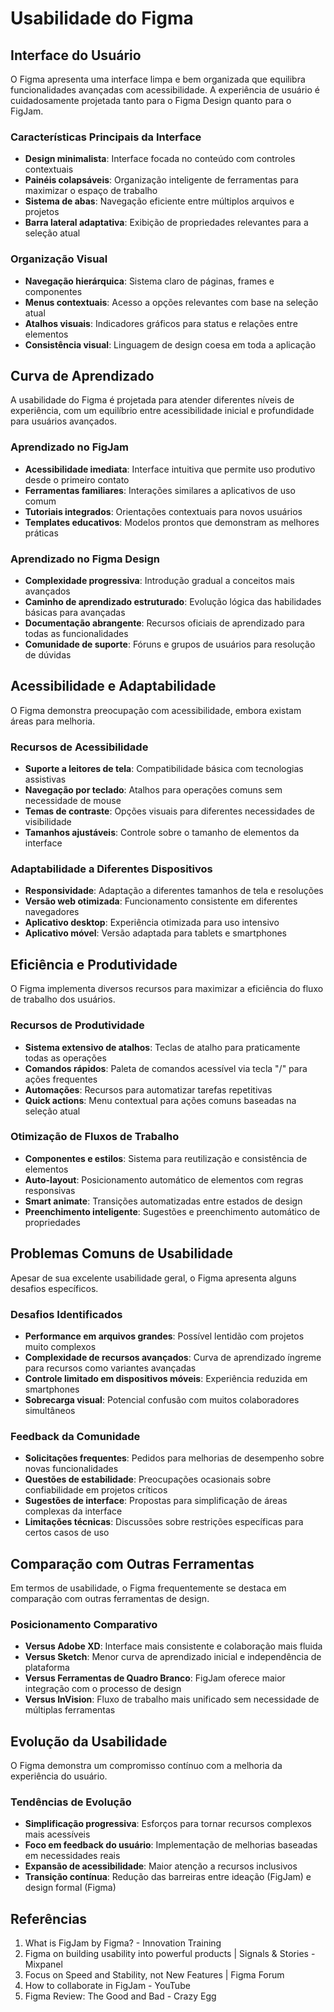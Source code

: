 # Usabilidade do Figma

## Interface do Usuário

O Figma apresenta uma interface limpa e bem organizada que equilibra funcionalidades avançadas com acessibilidade. A experiência de usuário é cuidadosamente projetada tanto para o Figma Design quanto para o FigJam.

### Características Principais da Interface

- **Design minimalista**: Interface focada no conteúdo com controles contextuais
- **Painéis colapsáveis**: Organização inteligente de ferramentas para maximizar o espaço de trabalho
- **Sistema de abas**: Navegação eficiente entre múltiplos arquivos e projetos
- **Barra lateral adaptativa**: Exibição de propriedades relevantes para a seleção atual

### Organização Visual

- **Navegação hierárquica**: Sistema claro de páginas, frames e componentes
- **Menus contextuais**: Acesso a opções relevantes com base na seleção atual
- **Atalhos visuais**: Indicadores gráficos para status e relações entre elementos
- **Consistência visual**: Linguagem de design coesa em toda a aplicação

## Curva de Aprendizado

A usabilidade do Figma é projetada para atender diferentes níveis de experiência, com um equilíbrio entre acessibilidade inicial e profundidade para usuários avançados.

### Aprendizado no FigJam

- **Acessibilidade imediata**: Interface intuitiva que permite uso produtivo desde o primeiro contato
- **Ferramentas familiares**: Interações similares a aplicativos de uso comum
- **Tutoriais integrados**: Orientações contextuais para novos usuários
- **Templates educativos**: Modelos prontos que demonstram as melhores práticas

### Aprendizado no Figma Design

- **Complexidade progressiva**: Introdução gradual a conceitos mais avançados
- **Caminho de aprendizado estruturado**: Evolução lógica das habilidades básicas para avançadas
- **Documentação abrangente**: Recursos oficiais de aprendizado para todas as funcionalidades
- **Comunidade de suporte**: Fóruns e grupos de usuários para resolução de dúvidas

## Acessibilidade e Adaptabilidade

O Figma demonstra preocupação com acessibilidade, embora existam áreas para melhoria.

### Recursos de Acessibilidade

- **Suporte a leitores de tela**: Compatibilidade básica com tecnologias assistivas
- **Navegação por teclado**: Atalhos para operações comuns sem necessidade de mouse
- **Temas de contraste**: Opções visuais para diferentes necessidades de visibilidade
- **Tamanhos ajustáveis**: Controle sobre o tamanho de elementos da interface

### Adaptabilidade a Diferentes Dispositivos

- **Responsividade**: Adaptação a diferentes tamanhos de tela e resoluções
- **Versão web otimizada**: Funcionamento consistente em diferentes navegadores
- **Aplicativo desktop**: Experiência otimizada para uso intensivo
- **Aplicativo móvel**: Versão adaptada para tablets e smartphones

## Eficiência e Produtividade

O Figma implementa diversos recursos para maximizar a eficiência do fluxo de trabalho dos usuários.

### Recursos de Produtividade

- **Sistema extensivo de atalhos**: Teclas de atalho para praticamente todas as operações
- **Comandos rápidos**: Paleta de comandos acessível via tecla "/" para ações frequentes
- **Automações**: Recursos para automatizar tarefas repetitivas
- **Quick actions**: Menu contextual para ações comuns baseadas na seleção atual

### Otimização de Fluxos de Trabalho

- **Componentes e estilos**: Sistema para reutilização e consistência de elementos
- **Auto-layout**: Posicionamento automático de elementos com regras responsivas
- **Smart animate**: Transições automatizadas entre estados de design
- **Preenchimento inteligente**: Sugestões e preenchimento automático de propriedades

## Problemas Comuns de Usabilidade

Apesar de sua excelente usabilidade geral, o Figma apresenta alguns desafios específicos.

### Desafios Identificados

- **Performance em arquivos grandes**: Possível lentidão com projetos muito complexos
- **Complexidade de recursos avançados**: Curva de aprendizado íngreme para recursos como variantes avançadas
- **Controle limitado em dispositivos móveis**: Experiência reduzida em smartphones
- **Sobrecarga visual**: Potencial confusão com muitos colaboradores simultâneos

### Feedback da Comunidade

- **Solicitações frequentes**: Pedidos para melhorias de desempenho sobre novas funcionalidades
- **Questões de estabilidade**: Preocupações ocasionais sobre confiabilidade em projetos críticos
- **Sugestões de interface**: Propostas para simplificação de áreas complexas da interface
- **Limitações técnicas**: Discussões sobre restrições específicas para certos casos de uso

## Comparação com Outras Ferramentas

Em termos de usabilidade, o Figma frequentemente se destaca em comparação com outras ferramentas de design.

### Posicionamento Comparativo

- **Versus Adobe XD**: Interface mais consistente e colaboração mais fluida
- **Versus Sketch**: Menor curva de aprendizado inicial e independência de plataforma
- **Versus Ferramentas de Quadro Branco**: FigJam oferece maior integração com o processo de design
- **Versus InVision**: Fluxo de trabalho mais unificado sem necessidade de múltiplas ferramentas

## Evolução da Usabilidade

O Figma demonstra um compromisso contínuo com a melhoria da experiência do usuário.

### Tendências de Evolução

- **Simplificação progressiva**: Esforços para tornar recursos complexos mais acessíveis
- **Foco em feedback do usuário**: Implementação de melhorias baseadas em necessidades reais
- **Expansão de acessibilidade**: Maior atenção a recursos inclusivos
- **Transição contínua**: Redução das barreiras entre ideação (FigJam) e design formal (Figma)

## Referências

1. What is FigJam by Figma? - Innovation Training
2. Figma on building usability into powerful products | Signals & Stories - Mixpanel
3. Focus on Speed and Stability, not New Features | Figma Forum
4. How to collaborate in FigJam - YouTube
5. Figma Review: The Good and Bad - Crazy Egg
